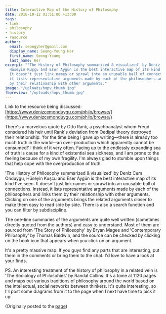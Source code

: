 ```yaml
---
title: Interactive Map of the History of Philosophy
date: 2018-10-12 01:51:00 +13:00
tags:
- link
- philosophy
- history
- resource
author:
  email: seongyher@gmail.com
  display_name: Seong-Young Her
  first_name: Seong-Young
  last_name: Her
excerpt: "'The History of Philosophy summarized & visualized' by Deniz Cem Önduygu,
  Hüseyin Kuşçu and Eser Aygün is the best interactive map of its kind I've seen.
  It doesn't just link names or sprawl into an unusable ball of connections. Instead,
  it lists representative arguments made by each of the philosophers and links them
  by their relationship with other arguments."
image: "/uploads/hopv_thumb.jpg"
fbpreview: "/uploads/hopv_thumb.jpg"
---
```


Link to the resource being discussed: [https://www.denizcemonduygu.com/philo/browse/](https://www.denizcemonduygu.com/philo/browse/)

There's a marvelous quote by Otto Rank, a psychoanalyst whom Freud consdered his heir until Rank's deviation from Oedipal theory destroyed their relationship: 'for the time being I gave up writing—there is already too much truth in the world—an over-production which apparently cannot be consumed!' I think of it very often. Facing up to the endlessly expanding sea of truth is cause for a kind of existential sea sickness, and I am prone to the feeling because of my own fragility. I'm always glad to stumble upon things that help cope with the overproduction of truth.

'The History of Philosophy summarized & visualized' by Deniz Cem Önduygu, Hüseyin Kuşçu and Eser Aygün is the best interactive map of its kind I've seen. It doesn't just link names or sprawl into an unusable ball of connections. Instead, it lists representative arguments made by each of the philosophers and links them by their relationship with other arguments. Clicking on one of the arguments brings the related arguments closer to make them easy to read side by side. There is also a search function and you can filter by subdiscipline.

The one-line summaries of the arguments are quite well written (sometimes directly quoted from the authors) and easy to understand. Most of them are sourced from 'The Story of Philosophy' by Bryan Magee and 'Contemporary Philosophy' by Thomas Baldwin, and the source can be checked by clicking on the book icon that appears when you click on an argument.

It's a pretty massive map. If you guys find any parts that are interesting, put them in the comments or bring them to the chat. I'd love to have a look at your finds.

PS. An interesting treatment of the history of philosophy in a related vein is 'The Sociology of Philosohies' by Randal Collins. It's a tome at 1120 pages and maps out various traditions of philosophy around the world based on the intellectual, social networks between thinkers. It's quite interesting, so I'll post some diagrams from it to the page when I next have time to pick it up.

(Originally posted to the [page](https://www.facebook.com/thephilosophersmeme/posts/2271222189778061))